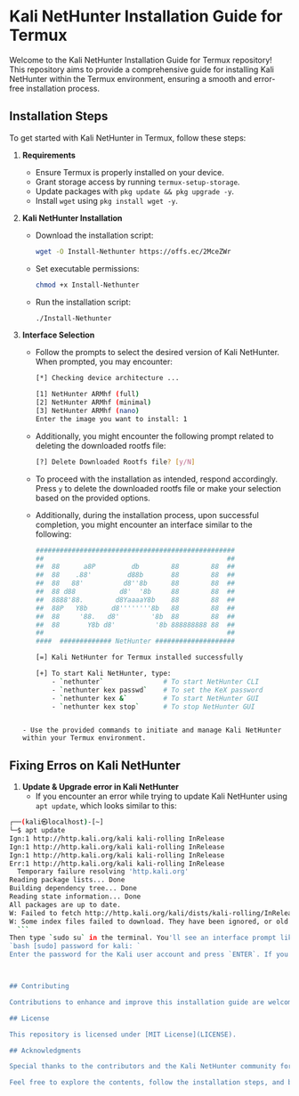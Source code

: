 # Kali NetHunter Installation Guide for Termux

Welcome to the Kali NetHunter Installation Guide for Termux repository! This repository aims to provide a comprehensive guide for installing Kali NetHunter within the Termux environment, ensuring a smooth and error-free installation process.

## Installation Steps

To get started with Kali NetHunter in Termux, follow these steps:

1. **Requirements**
    - Ensure Termux is properly installed on your device.
    - Grant storage access by running
      `termux-setup-storage`.
    - Update packages with
      `pkg update && pkg upgrade -y`.
    - Install `wget` using
      `pkg install wget -y`.

2. **Kali NetHunter Installation**
    - Download the installation script:
      ```bash
      wget -O Install-Nethunter https://offs.ec/2MceZWr
      ```
    - Set executable permissions:
      ```bash
      chmod +x Install-Nethunter
      ```
    - Run the installation script:
      ```bash
      ./Install-Nethunter
      ```

3. **Interface Selection**
    - Follow the prompts to select the desired version of Kali NetHunter. When prompted, you may encounter:
    
      ```bash
      [*] Checking device architecture ... 

      [1] NetHunter ARMhf (full)
      [2] NetHunter ARMhf (minimal)
      [3] NetHunter ARMhf (nano)
      Enter the image you want to install: 1
      ```
    
    - Additionally, you might encounter the following prompt related to deleting the downloaded rootfs file:
    
      ```bash
      [?] Delete Downloaded Rootfs file? [y/N]
      ```
    
    - To proceed with the installation as intended, respond accordingly. Press `y` to delete the downloaded rootfs file or make your selection based on the provided options.

    - Additionally, during the installation process, upon successful completion, you might encounter an interface similar to the following:

      ```bash
      ##################################################
      ##                                              ##
      ##  88      a8P         db        88        88  ##
      ##  88    .88'         d88b       88        88  ##
      ##  88   88'          d8''8b      88        88  ##
      ##  88 d88           d8'  '8b     88        88  ##
      ##  8888'88.        d8YaaaaY8b    88        88  ##
      ##  88P   Y8b      d8''''''''8b   88        88  ##
      ##  88     '88.   d8'        '8b  88        88  ##
      ##  88       Y8b d8'          '8b 888888888 88  ##
      ##                                              ##
      ####  ############# NetHunter ####################
      
      [=] Kali NetHunter for Termux installed successfully
      
      [+] To start Kali NetHunter, type:
          - `nethunter`               # To start NetHunter CLI
          - `nethunter kex passwd`    # To set the KeX password
          - `nethunter kex &`         # To start NetHunter GUI
          - `nethunter kex stop`      # To stop NetHunter GUI
    ```

    - Use the provided commands to initiate and manage Kali NetHunter within your Termux environment.

## Fixing Erros on Kali NetHunter
1. **Update & Upgrade error in Kali NetHunter**
   - If you encounter an error while trying to update Kali NetHunter using `apt update`, which looks similar to this:

  ```bash
  ┌──(kali㉿localhost)-[~]
  └─$ apt update
  Ign:1 http://http.kali.org/kali kali-rolling InRelease
  Ign:1 http://http.kali.org/kali kali-rolling InRelease
  Ign:1 http://http.kali.org/kali kali-rolling InRelease
  Err:1 http://http.kali.org/kali kali-rolling InRelease
    Temporary failure resolving 'http.kali.org'
  Reading package lists... Done
  Building dependency tree... Done
  Reading state information... Done
  All packages are up to date.
  W: Failed to fetch http://http.kali.org/kali/dists/kali-rolling/InRelease  Temporary failure resolving 'http.kali.org'
  W: Some index files failed to download. They have been ignored, or old ones used instead
    ```
Then type `sudo su` in the terminal. You'll see an interface prompt like this: 
`bash [sudo] password for kali: `
Enter the password for the Kali user account and press `ENTER`. If you are unsure of the password, the default password for the Kali user account is `kali`.



## Contributing

Contributions to enhance and improve this installation guide are welcome! If you find any issues or have suggestions, feel free to submit pull requests or open issues in the repository.

## License

This repository is licensed under [MIT License](LICENSE).

## Acknowledgments

Special thanks to the contributors and the Kali NetHunter community for their valuable contributions and support.

Feel free to explore the contents, follow the installation steps, and begin your Kali NetHunter journey in the Termux environment. Happy hacking!
